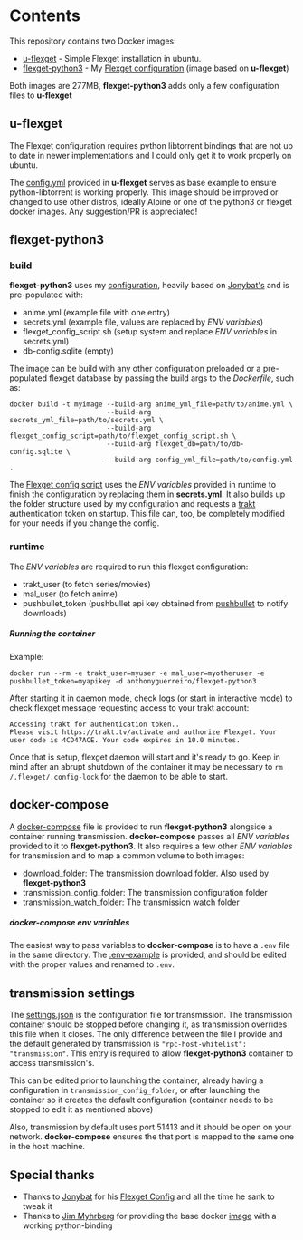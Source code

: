 # Contents
This repository contains two Docker images:
- [u-flexget](https://hub.docker.com/r/anthonyguerreiro/u-flexget/)  - Simple Flexget installation in ubuntu.
- [flexget-python3](https://hub.docker.com/r/anthonyguerreiro/flexget-python3/) - My [Flexget configuration](https://github.com/AnthonyGuerreiro/flexget_config) (image based on **u-flexget**)

Both images are 277MB, **flexget-python3** adds only a few configuration files to **u-flexget**

## u-flexget
The Flexget configuration requires python libtorrent bindings that are not up to date in newer implementations and I could only get it to work properly on ubuntu.

The [config.yml](u-flexget/config.yml) provided in **u-flexget** serves as base example to ensure python-libtorrent is working properly. This image should be improved or changed to use other distros, ideally Alpine or one of the python3 or flexget docker images. Any suggestion/PR is appreciated!

## flexget-python3

### build
**flexget-python3** uses my [configuration](https://github.com/AnthonyGuerreiro/flexget_config), heavily based on [Jonybat's](https://github.com/Jonybat/flexget_config) and is pre-populated with:
- anime.yml (example file with one entry)
- secrets.yml (example file, values are replaced by *ENV variables*)
- flexget_config_script.sh (setup system and replace *ENV variables* in secrets.yml)
- db-config.sqlite (empty)

The image can be build with any other configuration preloaded or a pre-populated flexget database by passing the build args to the *Dockerfile*, such as:

```
docker build -t myimage --build-arg anime_yml_file=path/to/anime.yml \
                        --build-arg secrets_yml_file=path/to/secrets.yml \
                        --build-arg flexget_config_script=path/to/flexget_config_script.sh \
                        --build-arg flexget_db=path/to/db-config.sqlite \
                        --build-arg config_yml_file=path/to/config.yml .
```

The [Flexget config script](utils/defaults/flexget_config_script.sh) uses the *ENV variables* provided in runtime to finish the configuration by replacing them in **secrets.yml**. It also builds up the folder structure used by my configuration and requests a [trakt](https://trakt.tv/) authentication token on startup. This file can, too, be completely modified for your needs if you change the config.

### runtime
The *ENV variables* are required to run this flexget configuration:
- trakt_user (to fetch series/movies)
- mal_user (to fetch anime)
- pushbullet_token (pushbullet api key obtained from [pushbullet](https://www.pushbullet.com/#settings/account) to notify downloads)

##### Running the container
Example:

`docker run --rm -e trakt_user=myuser -e mal_user=myotheruser -e pushbullet_token=myapikey -d anthonyguerreiro/flexget-python3`

After starting it in daemon mode, check logs (or start in interactive mode) to check flexget message requesting access to your trakt account:
```
Accessing trakt for authentication token..
Please visit https://trakt.tv/activate and authorize Flexget. Your user code is 4CD47ACE. Your code expires in 10.0 minutes.
```

Once that is setup, flexget daemon will start and it's ready to go.
Keep in mind after an abrupt shutdown of the container it may be necessary to `rm /.flexget/.config-lock` for the daemon to be able to start.



## docker-compose
A [docker-compose](flexget/docker-compose.yml) file is provided to run **flexget-python3** alongside a container running transmission. **docker-compose** passes all *ENV variables* provided to it to **flexget-python3**. It also requires a few other *ENV variables* for transmission and to map a common volume to both images:
- download_folder: The transmission download folder. Also used by **flexget-python3**
- transmission_config_folder: The transmission configuration folder
- transmission_watch_folder: The transmission watch folder

##### docker-compose env variables
The easiest way to pass variables to **docker-compose** is to have a `.env` file in the same directory.
The [.env-example](myflexget/.env-example) is provided, and should be edited with the proper values and renamed to `.env`.

## transmission settings
The [settings.json](flexget/settings.json) is the configuration file for transmission. The transmission container should be stopped before changing it, as transmission overrides this file when it closes. The only difference between the file I provide and the default generated by transmission is `"rpc-host-whitelist": "transmission"`. This entry is required to allow **flexget-python3** container to access transmission's.

This can be edited prior to launching the container, already having a configuration in `transmission_config_folder`, or after launching the container so it creates the default configuration (container needs to be stopped to edit it as mentioned above)

Also, transmission by default uses port 51413 and it should be open on your network.
**docker-compose** ensures the that port is mapped to the same one in the host machine.

## Special thanks
- Thanks to [Jonybat](https://github.com/Jonybat) for his [Flexget Config](https://github.com/Jonybat/flexget_config) and all the time he sank to tweak it
- Thanks to [Jim Myhrberg](https://github.com/jimeh) for providing the base docker [image](https://github.com/jimeh/docker-flexget) with a working python-binding